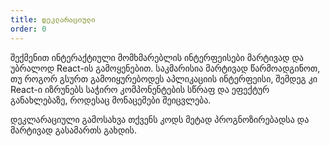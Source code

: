 ```yaml
---
title: დეკლარაციული
order: 0
---
```


შექმენით ინტერაქტიული მომხმარებლის ინტერფეისები მარტივად და უბრალოდ React-ის გამოყენებით. საკმარისია მარტივად წარმოადგინოთ, თუ როგორ გსურთ გამოიყურებოდეს აპლიკაციის ინტერფეისი, შემდეგ კი React-ი იზრუნებს საჭირო კომპონენტების სწრაფ და ეფექტურ განახლებაზე, როდესაც მონაცემები შეიცვლება.

დეკლარაციული გამოსახვა თქვენს კოდს მეტად პროგნოზირებადსა და მარტივად გასამართს გახდის.

